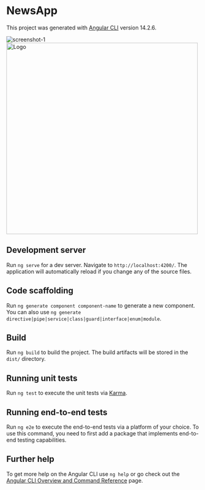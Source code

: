 # NewsApp

This project was generated with [Angular CLI](https://github.com/angular/angular-cli) version 14.2.6.

![screenshot-1](https://drive.google.com/file/d/1kQcK5vAhVfIqa9RFpD8VpgccepVWfJr_/view?usp=sharing)
<img src="https://drive.google.com/file/d/1kQcK5vAhVfIqa9RFpD8VpgccepVWfJr_/view?usp=sharing" alt="Logo" height="500px">   
## Development server

Run `ng serve` for a dev server. Navigate to `http://localhost:4200/`. The application will automatically reload if you change any of the source files.

## Code scaffolding

Run `ng generate component component-name` to generate a new component. You can also use `ng generate directive|pipe|service|class|guard|interface|enum|module`.

## Build

Run `ng build` to build the project. The build artifacts will be stored in the `dist/` directory.

## Running unit tests

Run `ng test` to execute the unit tests via [Karma](https://karma-runner.github.io).

## Running end-to-end tests

Run `ng e2e` to execute the end-to-end tests via a platform of your choice. To use this command, you need to first add a package that implements end-to-end testing capabilities.

## Further help

To get more help on the Angular CLI use `ng help` or go check out the [Angular CLI Overview and Command Reference](https://angular.io/cli) page.
